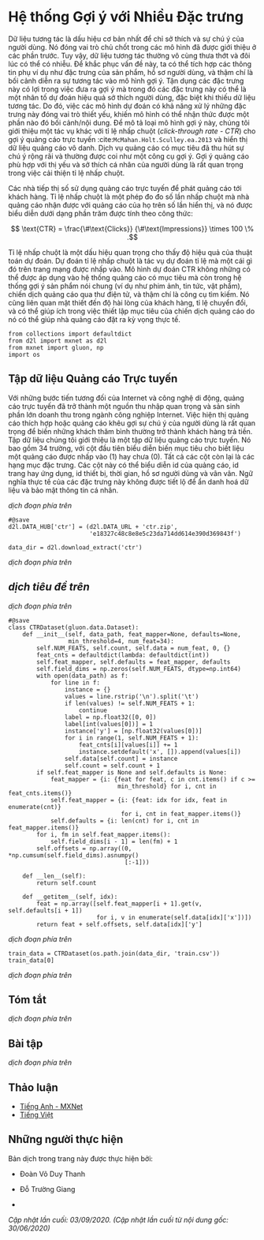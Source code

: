 <!-- ===================== Bắt đầu dịch Phần 1 ==================== -->

<!--
# Feature-Rich Recommender Systems
-->

# Hệ thống Gợi ý với Nhiều Đặc trưng


<!--
Interaction data is the most basic indication of users' preferences and interests.
It plays a critical role in former introduced models.
Yet, interaction data is usually extremely sparse and can be noisy at times.
To address this issue, we can integrate side information such as features of items, profiles of users, 
and even in which context that the interaction occurred into the recommendation model.
Utilizing these features are helpful in making recommendations in that these features can be 
an effective predictor of users interests especially when interaction data is lacking.
As such, it is essential for recommendation models also have the capability to deal 
with those features and give the model some content/context awareness.
To demonstrate this type of recommendation models, we introduce another task on click-through rate (CTR) 
for online advertisement recommendations :cite:`McMahan.Holt.Sculley.ea.2013` and present an anonymous advertising data.
Targeted advertisement services have attracted widespread attention and are often framed as recommendation engines.
Recommending advertisements that match users' personal taste and interest is important for click-through rate improvement.
-->

Dữ liệu tương tác là dấu hiệu cơ bản nhất để chỉ sở thích và sự chú ý của người dùng.
Nó đóng vai trò chủ chốt trong các mô hình đã được giới thiệu ở các phần trước.
Tuy vậy, dữ liệu tương tác thường vô cùng thưa thớt và đôi lúc có thể có nhiễu.
Để khắc phục vấn đề này, ta có thể tích hợp các thông tin phụ ví dụ như đặc trưng của sản phẩm, hồ sơ người dùng,
và thậm chí là bối cảnh diễn ra sự tương tác vào mô hình gợi ý.
Tận dụng các đặc trưng này có lợi trong việc đưa ra gợi ý mà trong đó các đặc trưng này có thể là
một nhân tố dự đoán hiệu quả sở thích người dùng, đặc biệt khi thiếu dữ liệu tương tác.
Do đó, việc các mô hình dự đoán có khả năng xử lý những đặc trưng này đóng vai trò thiết yếu, khiến mô hình có thể nhận thức được một phần nào đó bối cảnh/nội dung.
Để mô tả loại mô hình gợi ý này, chúng tôi giới thiệu một tác vụ khác với tỉ lệ nhấp chuột (*click-through rate - CTR*)
cho gợi ý quảng cáo trực tuyến :cite:`McMahan.Holt.Sculley.ea.2013` và hiển thị dữ liệu quảng cáo vô danh.
Dịch vụ quảng cáo có mục tiêu đã thu hút sự chú ý rộng rãi và thường được coi như một công cụ gợi ý.
Gợi ý quảng cáo phù hợp với thị yếu và sở thích cá nhân của người dùng là rất quan trọng trong việc cải thiện tỉ lệ nhấp chuột.


<!--
Digital marketers use online advertising to display advertisements to customers.
Click-through rate is a metric that measures the number of clicks advertisers receive on 
their ads per number of impressions and it is expressed as a percentage calculated with the formula:
-->

Các nhà tiếp thị số sử dụng quảng cáo trực tuyến để phát quảng cáo tới khách hàng.
Tỉ lệ nhấp chuột là một phép đo đo số lần nhấp chuột mà nhà quảng cáo nhận được
với quảng cáo của họ trên số lần hiển thị, và nó được biểu diễn dưới dạng phần trăm được tính theo công thức:


$$ \text{CTR} = \frac{\#\text{Clicks}} {\#\text{Impressions}} \times 100 \% .$$


<!--
Click-through rate is an important signal that indicates the effectiveness of prediction algorithms.
Click-through rate prediction is a task of predicting the likelihood that something on a website will be clicked.
Models on CTR prediction can not only be employed in targeted advertising systems but also 
in general item (e.g., movies, news, products) recommender systems, email campaigns, and even search engines.
It is also closely related to user satisfaction, conversion rate, 
and can be helpful in setting campaign goals as it can help advertisers to set realistic expectations.
-->

Tỉ lệ nhấp chuột là một dấu hiệu quan trọng cho thấy độ hiệu quả của thuật toán dự đoán.
Dự đoán tỉ lệ nhấp chuột là tác vụ dự đoán tỉ lệ mà một cái gì đó trên trang mạng được nhấp vào.
Mô hình dự đoán CTR không những có thể được áp dụng vào hệ thống quảng cáo có mục tiêu mà còn
trong hệ thống gợi ý sản phẩm nói chung (ví dụ như phim ảnh, tin tức, vật phẩm), chiến dịch quảng cáo qua thư điện tử, và thậm chí là công cụ tìm kiếm.
Nó cũng liên quan mật thiết đến độ hài lòng của khách hàng, tỉ lệ chuyển đổi,
và có thể giúp ích trong việc thiết lập mục tiêu của chiến dịch quảng cáo do nó có thể giúp nhà quảng cáo đặt ra kỳ vọng thực tế.


```{.python .input}
from collections import defaultdict
from d2l import mxnet as d2l
from mxnet import gluon, np
import os
```


<!--
## An Online Advertising Dataset
-->

## Tập dữ liệu Quảng cáo Trực tuyến


<!--
With the considerable advancements of Internet and mobile technology,
online advertising has become an important income resource and generates vast majority of revenue in the Internet industry.
It is important to display relevant advertisements or advertisements that pique users' interests so that casual visitors can be converted into paying customers.
The dataset we introduced is an online advertising dataset.
It consists of 34 fields, with the first column representing the target variable that indicates if an ad was clicked (1) or not (0).
All the other columns are categorical features.
The columns might represent the advertisement id, site or application id, device id, time, user profiles and so on.
The real semantics of the features are undisclosed due to anonymization and privacy concern.
-->

Với những bước tiến tương đối của Internet và công nghệ di động,
quảng cáo trực tuyến đã trở thành một nguồn thu nhập quan trọng và sản sinh phần lớn doanh thu trong ngành công nghiệp Internet.
Việc hiện thị quảng cáo thích hợp hoặc quảng cáo khêu gợi sự chú ý của người dùng là rất quan trọng để biến những khách thăm bình thường trở thành khách hàng trả tiền.
Tập dữ liệu chúng tôi giới thiệu là một tập dữ liệu quảng cáo trực tuyến.
Nó bao gồm 34 trường, với cột đầu tiên biểu diễn biến mục tiêu cho biết liệu một quảng cáo được nhấp vào (1) hay chưa (0).
Tất cả các cột còn lại là các hạng mục đặc trưng.
Các cột này có thể biểu diễn id của quảng cáo, id trang hay ứng dụng, id thiết bị, thời gian, hồ sơ người dùng và vân vân.
Ngữ nghĩa thực tế của các đặc trưng này không được tiết lộ để ẩn danh hoá dữ liệu và bảo mật thông tin cá nhân.


<!-- ===================== Kết thúc dịch Phần 1 ===================== -->

<!-- ===================== Bắt đầu dịch Phần 2 ===================== -->

<!--
The following code downloads the dataset from our server and saves it into the local data folder.
-->

*dịch đoạn phía trên*


```{.python .input  n=15}
#@save
d2l.DATA_HUB['ctr'] = (d2l.DATA_URL + 'ctr.zip',
                       'e18327c48c8e8e5c23da714dd614e390d369843f')

data_dir = d2l.download_extract('ctr')
```


<!--
There are a training set and a test set, consisting of 15000 and 3000 samples/lines, respectively.
-->

*dịch đoạn phía trên*


<!--
## Dataset Wrapper
-->

## *dịch tiêu đề trên*


<!--
For the convenience of data loading, we implement a `CTRDataset` which loads the advertising dataset from the CSV file and can be used by `DataLoader`.
-->

*dịch đoạn phía trên*


```{.python .input  n=13}
#@save
class CTRDataset(gluon.data.Dataset):
    def __init__(self, data_path, feat_mapper=None, defaults=None,
                 min_threshold=4, num_feat=34):
        self.NUM_FEATS, self.count, self.data = num_feat, 0, {}
        feat_cnts = defaultdict(lambda: defaultdict(int))
        self.feat_mapper, self.defaults = feat_mapper, defaults
        self.field_dims = np.zeros(self.NUM_FEATS, dtype=np.int64)
        with open(data_path) as f:
            for line in f:
                instance = {}
                values = line.rstrip('\n').split('\t')
                if len(values) != self.NUM_FEATS + 1:
                    continue
                label = np.float32([0, 0])
                label[int(values[0])] = 1
                instance['y'] = [np.float32(values[0])]
                for i in range(1, self.NUM_FEATS + 1):
                    feat_cnts[i][values[i]] += 1
                    instance.setdefault('x', []).append(values[i])
                self.data[self.count] = instance
                self.count = self.count + 1
        if self.feat_mapper is None and self.defaults is None:
            feat_mapper = {i: {feat for feat, c in cnt.items() if c >=
                               min_threshold} for i, cnt in feat_cnts.items()}
            self.feat_mapper = {i: {feat: idx for idx, feat in enumerate(cnt)}
                                for i, cnt in feat_mapper.items()}
            self.defaults = {i: len(cnt) for i, cnt in feat_mapper.items()}
        for i, fm in self.feat_mapper.items():
            self.field_dims[i - 1] = len(fm) + 1
        self.offsets = np.array((0, *np.cumsum(self.field_dims).asnumpy()
                                 [:-1]))
        
    def __len__(self):
        return self.count
    
    def __getitem__(self, idx):
        feat = np.array([self.feat_mapper[i + 1].get(v, self.defaults[i + 1])
                         for i, v in enumerate(self.data[idx]['x'])])
        return feat + self.offsets, self.data[idx]['y']
```


<!--
The following example loads the training data and print out the first record.
-->

*dịch đoạn phía trên*


```{.python .input  n=16}
train_data = CTRDataset(os.path.join(data_dir, 'train.csv'))
train_data[0]
```


<!--
As can be seen, all the 34 fields are categorical features.
Each value represents the one-hot index of the corresponding entry.
The label $0$ means that it is not clicked.
This `CTRDataset` can also be used to load other datasets such as the Criteo display advertising challenge [Dataset](https://labs.criteo.com/2014/02/kaggle-display-advertising-challenge-dataset/)
and the Avazu click-through rate prediction [Dataset](https://www.kaggle.com/c/avazu-ctr-prediction).  
-->

*dịch đoạn phía trên*


## Tóm tắt

<!--
* Click-through rate is an important metric that is used to measure the effectiveness of advertising systems and recommender systems.
* Click-through rate prediction is usually converted to a binary classification problem. The target is to predict whether an ad/item will be clicked or not based on given features.
-->

*dịch đoạn phía trên*


## Bài tập

<!--
Can you load the Criteo and Avazu dataset with the provided `CTRDataset`.
It is worth noting that the Criteo dataset consisting of real-valued features so you may have to revise the code a bit.
-->

*dịch đoạn phía trên*


<!-- ===================== Kết thúc dịch Phần 2 ===================== -->


## Thảo luận
* [Tiếng Anh - MXNet](https://discuss.d2l.ai/t/405)
* [Tiếng Việt](https://forum.machinelearningcoban.com/c/d2l)


## Những người thực hiện
Bản dịch trong trang này được thực hiện bởi:
<!--
Tác giả của mỗi Pull Request điền tên mình và tên những người review mà bạn thấy
hữu ích vào từng phần tương ứng. Mỗi dòng một tên, bắt đầu bằng dấu `*`.

Tên đầy đủ của các reviewer có thể được tìm thấy tại https://github.com/aivivn/d2l-vn/blob/master/docs/contributors_info.md
-->

* Đoàn Võ Duy Thanh
<!-- Phần 1 -->
* Đỗ Trường Giang

<!-- Phần 2 -->
* 

*Cập nhật lần cuối: 03/09/2020. (Cập nhật lần cuối từ nội dung gốc: 30/06/2020)*
